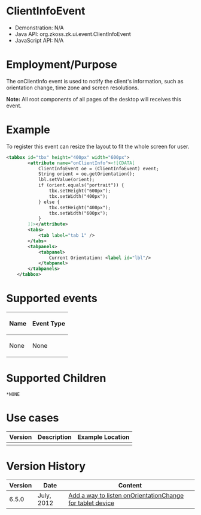 

# ClientInfoEvent

- Demonstration: N/A
- Java API: <javadoc>org.zkoss.zk.ui.event.ClientInfoEvent </javadoc>
- JavaScript API: N/A

# Employment/Purpose

The onClientInfo event is used to notify the client's information, such
as orientation change, time zone and screen resolutions.

**Note:** All root components of all pages of the desktop will receives
this event.

# Example

To register this event can resize the layout to fit the whole screen for
user.

```xml
<tabbox id="tbx" height="400px" width="600px">
        <attribute name="onClientInfo"><![CDATA[
            ClientInfoEvent oe = (ClientInfoEvent) event;
            String orient = oe.getOrientation();
            lbl.setValue(orient);
            if (orient.equals("portrait")) {
                tbx.setHeight("600px");
                tbx.setWidth("400px");
            } else {
                tbx.setHeight("400px");
                tbx.setWidth("600px");
            }
        ]]></attribute>
        <tabs>
            <tab label="tab 1" />
        </tabs>
        <tabpanels>
            <tabpanel>
                Current Orientation: <label id="lbl"/>
            </tabpanel>
        </tabpanels>
    </tabbox>
```

# Supported events

<table>
<thead>
<tr class="header">
<th><center>
<p>Name</p>
</center></th>
<th><center>
<p>Event Type</p>
</center></th>
</tr>
</thead>
<tbody>
<tr class="odd">
<td><p>None</p></td>
<td><p>None</p></td>
</tr>
</tbody>
</table>

# Supported Children

`*NONE`

# Use cases

| Version | Description | Example Location |
|---------|-------------|------------------|
|         |             |                  |

# Version History

| Version | Date       | Content                                                                                              |
|---------|------------|------------------------------------------------------------------------------------------------------|
| 6.5.0   | July, 2012 | [Add a way to listen onOrientationChange for tablet device](http://tracker.zkoss.org/browse/ZK-1273) |


